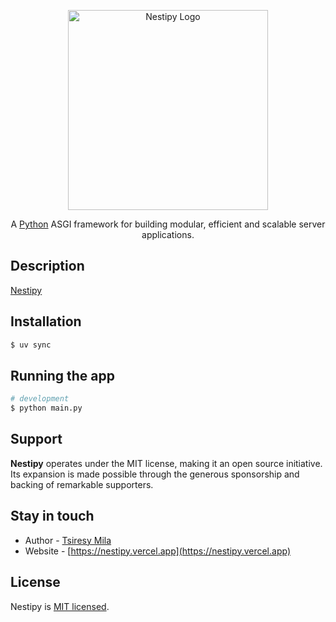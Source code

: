 <p align="center">
  <a href="http://nestipy.vercel.app" target="blank"><img src="https://raw.githubusercontent.com/nestipy/nestipy/release-v1/nestipy.png" width="320" alt="Nestipy Logo" /></a>
</p>

<p align="center">A <a href="http://python.org" target="_blank">Python</a> ASGI framework for building modular, efficient and scalable server applications.</p>

## Description

[Nestipy](https://nestipy.vercel.app)

## Installation

```bash
$ uv sync
```

## Running the app

```bash
# development
$ python main.py
```

## Support

**Nestipy** operates under the MIT license, making it an open source initiative. Its expansion is made possible through
the generous sponsorship and backing of remarkable supporters.

## Stay in touch

- Author - [Tsiresy Mila](https://tsiresymila.vercel.app)
- Website - [https://nestipy.vercel.app](https://nestipy.vercel.app)

## License

Nestipy is [MIT licensed](https://raw.githubusercontent.com/nestipy/nestipy/main/LICENSE).